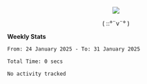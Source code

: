 <p align="center">
<img src= "https://github.com/web-Nuo/web-Nuo/blob/master/assets/88x31button2_magnified.gif?raw=true"/>
</p>
<p align="center">( ::°¨v¨° )</p>

**Weekly Stats**

<!--START_SECTION:waka-->

```txt
From: 24 January 2025 - To: 31 January 2025

Total Time: 0 secs

No activity tracked
```

<!--END_SECTION:waka-->
